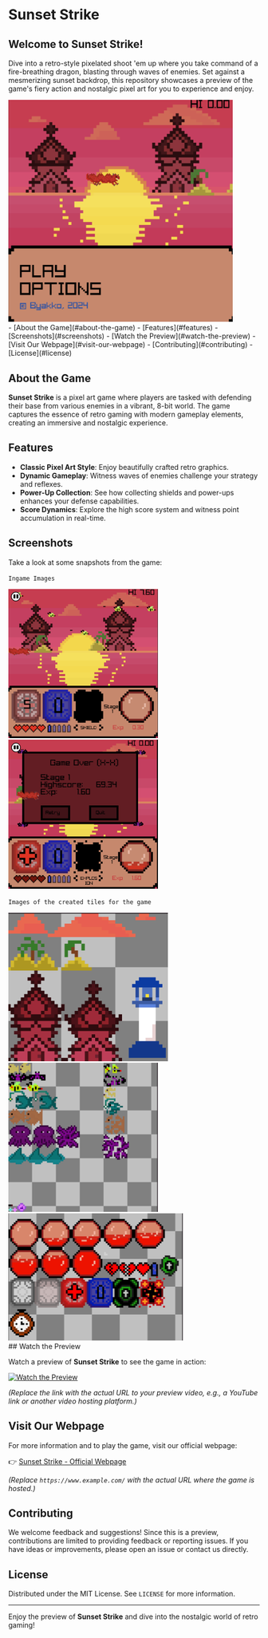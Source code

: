 # Sunset Strike

## Welcome to **Sunset Strike**!
Dive into a retro-style pixelated shoot 'em up where you take command of a fire-breathing dragon, blasting through waves of enemies. Set against a mesmerizing sunset backdrop, this repository showcases a preview of the game's fiery action and nostalgic pixel art for you to experience and enjoy.

<!-- Center the image with a white border -->
<div>
  <img src="https://raw.githubusercontent.com/byakko9991/Sunset_Strike/main/Home_Screen.png" width="450" />

    
<div>
 - [About the Game](#about-the-game)
- [Features](#features)
- [Screenshots](#screenshots)
- [Watch the Preview](#watch-the-preview)
- [Visit Our Webpage](#visit-our-webpage)
- [Contributing](#contributing)
- [License](#license)    
  </div>
</div>




## About the Game

**Sunset Strike** is a pixel art game where players are tasked with defending their base from various enemies in a vibrant, 8-bit world. The game captures the essence of retro gaming with modern gameplay elements, creating an immersive and nostalgic experience.

## Features

- **Classic Pixel Art Style**: Enjoy beautifully crafted retro graphics.
- **Dynamic Gameplay**: Witness waves of enemies challenge your strategy and reflexes.
- **Power-Up Collection**: See how collecting shields and power-ups enhances your defense capabilities.
- **Score Dynamics**: Explore the high score system and witness point accumulation in real-time.

## Screenshots

Take a look at some snapshots from the game:

`Ingame Images`
<div>
<!--   <img src="https://raw.githubusercontent.com/byakko9991/Sunset_Strike/main/Home_Screen.png" width="300" /> -->
    <img src="https://raw.githubusercontent.com/byakko9991/Sunset_Strike/main/InGame.png" width="300" />
  <img src="https://raw.githubusercontent.com/byakko9991/Sunset_Strike/main/InGame4.png" width="300" />
</div>

`Images of the created tiles for the game`
  <div>
    <img src="https://raw.githubusercontent.com/byakko9991/Sunset_Strike/main/resources/MapTiles.png" width="320" />
<img src="https://raw.githubusercontent.com/byakko9991/Sunset_Strike/main/resources/MobTiles.png" width="300" />
                <img src="https://raw.githubusercontent.com/byakko9991/Sunset_Strike/main/resources/uiTiles.png" width="350" />

  </div>
## Watch the Preview

Watch a preview of **Sunset Strike** to see the game in action:

[![Watch the Preview](https://via.placeholder.com/600x400?text=Watch+the+Preview)](https://www.youtube.com/)

*(Replace the link with the actual URL to your preview video, e.g., a YouTube link or another video hosting platform.)*

## Visit Our Webpage

For more information and to play the game, visit our official webpage:

👉 [Sunset Strike - Official Webpage](https://www.example.com/)

*(Replace `https://www.example.com/` with the actual URL where the game is hosted.)*

## Contributing

We welcome feedback and suggestions! Since this is a preview, contributions are limited to providing feedback or reporting issues. If you have ideas or improvements, please open an issue or contact us directly.

## License

Distributed under the MIT License. See `LICENSE` for more information.

---

Enjoy the preview of **Sunset Strike** and dive into the nostalgic world of retro gaming!

